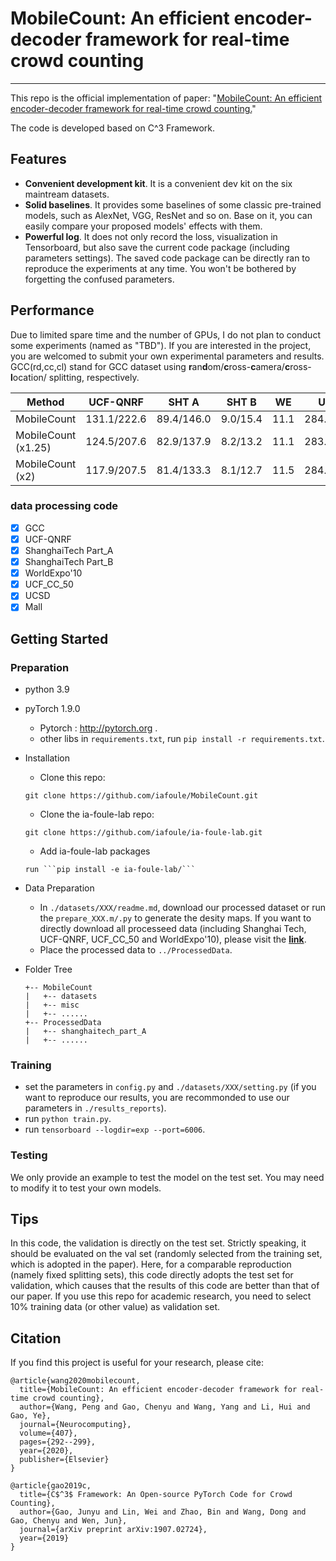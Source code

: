 # MobileCount: An efficient encoder-decoder framework for real-time crowd counting

---

This repo is the official implementation of paper: "[MobileCount: An efficient encoder-decoder framework for real-time crowd counting.](https://www.sciencedirect.com/science/article/pii/S0925231220308912)" 

The code is developed based on C^3 Framework.


## Features
- **Convenient development kit**. It is a convenient dev kit on the six maintream datasets.
- **Solid baselines**. It provides some baselines of some classic pre-trained models, such as AlexNet, VGG, ResNet and so on. Base on it, you can easily compare your proposed models' effects with them.
- **Powerful log**. It does not only record the loss, visualization in Tensorboard, but also save the current code package (including parameters settings). The saved code package can be directly ran to reproduce the experiments at any time. You won't be bothered by forgetting the confused parameters.


## Performance
Due to limited spare time and the number of GPUs, I do not plan to conduct some experiments (named as "TBD"). If you are interested in the project, you are welcomed to submit your own experimental parameters and results. GCC(rd,cc,cl) stand for GCC dataset using **r**an**d**om/**c**ross-**c**amera/**c**ross-**l**ocation/ splitting, respectively.


|          Method          | UCF-QNRF  |   SHT A   |  SHT B  | WE |   UCF50   |
|--------------------------|-----------|-----------|---------|----|-----------|
| MobileCount              |131.1/222.6| 89.4/146.0| 9.0/15.4|11.1|284.8/293.8|
| MobileCount (x1.25)      |124.5/207.6| 82.9/137.9| 8.2/13.2|11.1|283.1/382.6|
| MobileCount (x2)         |117.9/207.5| 81.4/133.3| 8.1/12.7|11.5|284.5/421.2|


### data processing code
- [x] GCC
- [x] UCF-QNRF
- [x] ShanghaiTech Part_A
- [x] ShanghaiTech Part_B
- [x] WorldExpo'10
- [x] UCF_CC_50
- [x] UCSD
- [x] Mall

## Getting Started

### Preparation
- python 3.9
- pyTorch 1.9.0
  - Pytorch : http://pytorch.org .
  - other libs in ```requirements.txt```, run ```pip install -r requirements.txt```.


- Installation
  - Clone this repo:
   ```
   git clone https://github.com/iafoule/MobileCount.git
   ```
   - Clone the ia-foule-lab repo:
   ```
   git clone https://github.com/iafoule/ia-foule-lab.git
   ```
   - Add ia-foule-lab packages
   ```
   run ```pip install -e ia-foule-lab/```
   ```
- Data Preparation
  - In ```./datasets/XXX/readme.md```, download our processed dataset or run the ```prepare_XXX.m/.py``` to generate the desity maps. If you want to directly download all processeed data (including Shanghai Tech, UCF-QNRF, UCF_CC_50 and WorldExpo'10), please visit the [**link**](https://mailnwpueducn-my.sharepoint.com/:f:/g/personal/gjy3035_mail_nwpu_edu_cn/EkxvOVJBVuxPsu75YfYhv9UBKRFNP7WgLdxXFMSeHGhXjQ?e=IdyAzA).
  - Place the processed data to ```../ProcessedData```.

- Folder Tree

    ```
    +-- MobileCount
    |   +-- datasets
    |   +-- misc
    |   +-- ......
    +-- ProcessedData
    |   +-- shanghaitech_part_A
    |   +-- ......
    ```
    

### Training

- set the parameters in ```config.py``` and ```./datasets/XXX/setting.py``` (if you want to reproduce our results, you are recommonded to use our parameters in ```./results_reports```).
- run ```python train.py```.
- run ```tensorboard --logdir=exp --port=6006```.

### Testing

We only provide an example to test the model on the test set. You may need to modify it to test your own models.


## Tips

In this code, the validation is directly on the test set. Strictly speaking, it should be evaluated on the val set (randomly selected from the training set, which is adopted in the paper). Here, for a comparable reproduction (namely fixed splitting sets), this code directly adopts the test set for validation, which causes that the results of this code are better than that of our paper. If you use this repo for academic research, you need to select 10% training data (or other value) as validation set. 

## Citation
If you find this project is useful for your research, please cite:
```
@article{wang2020mobilecount,
  title={MobileCount: An efficient encoder-decoder framework for real-time crowd counting},
  author={Wang, Peng and Gao, Chenyu and Wang, Yang and Li, Hui and Gao, Ye},
  journal={Neurocomputing},
  volume={407},
  pages={292--299},
  year={2020},
  publisher={Elsevier}
}
```
```
@article{gao2019c,
  title={C$^3$ Framework: An Open-source PyTorch Code for Crowd Counting},
  author={Gao, Junyu and Lin, Wei and Zhao, Bin and Wang, Dong and Gao, Chenyu and Wen, Jun},
  journal={arXiv preprint arXiv:1907.02724},
  year={2019}
}
```
